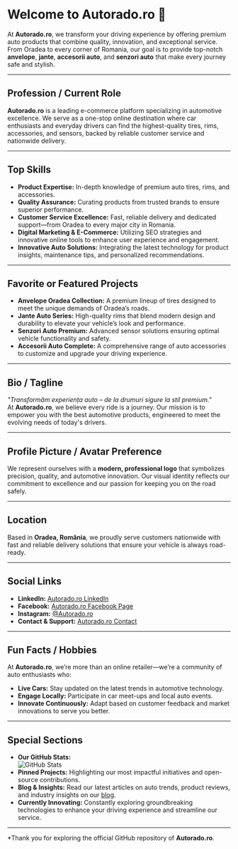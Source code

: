 # Welcome to Autorado.ro 🚗

At **Autorado.ro**, we transform your driving experience by offering premium auto products that combine quality, innovation, and exceptional service. From Oradea to every corner of Romania, our goal is to provide top-notch **anvelope**, **jante**, **accesorii auto**, and **senzori auto** that make every journey safe and stylish.

---

## Profession / Current Role

**Autorado.ro** is a leading e-commerce platform specializing in automotive excellence. We serve as a one-stop online destination where car enthusiasts and everyday drivers can find the highest-quality tires, rims, accessories, and sensors, backed by reliable customer service and nationwide delivery.

---

## Top Skills

- **Product Expertise:** In-depth knowledge of premium auto tires, rims, and accessories.
- **Quality Assurance:** Curating products from trusted brands to ensure superior performance.
- **Customer Service Excellence:** Fast, reliable delivery and dedicated support—from Oradea to every major city in Romania.
- **Digital Marketing & E-Commerce:** Utilizing SEO strategies and innovative online tools to enhance user experience and engagement.
- **Innovative Auto Solutions:** Integrating the latest technology for product insights, maintenance tips, and personalized recommendations.

---

## Favorite or Featured Projects

- **Anvelope Oradea Collection:** A premium lineup of tires designed to meet the unique demands of Oradea’s roads.
- **Jante Auto Series:** High-quality rims that blend modern design and durability to elevate your vehicle’s look and performance.
- **Senzori Auto Premium:** Advanced sensor solutions ensuring optimal vehicle functionality and safety.
- **Accesorii Auto Complete:** A comprehensive range of auto accessories to customize and upgrade your driving experience.

---

## Bio / Tagline

*"Transformăm experiența auto – de la drumuri sigure la stil premium."*  
At **Autorado.ro**, we believe every ride is a journey. Our mission is to empower you with the best automotive products, engineered to meet the evolving needs of today's drivers.

---

## Profile Picture / Avatar Preference

We represent ourselves with a **modern, professional logo** that symbolizes precision, quality, and automotive innovation. Our visual identity reflects our commitment to excellence and our passion for keeping you on the road safely.

---

## Location

Based in **Oradea, România**, we proudly serve customers nationwide with fast and reliable delivery solutions that ensure your vehicle is always road-ready.

---

## Social Links

- **LinkedIn:** [Autorado.ro LinkedIn](https://www.linkedin.com/company/autorado-ro)
- **Facebook:** [Autorado.ro Facebook Page](https://www.facebook.com/autorado)
- **Instagram:** [@Autorado.ro](https://www.instagram.com/autorado.ro)
- **Contact & Support:** [Autorado.ro Contact](https://autorado.ro/contact)

---

## Fun Facts / Hobbies

At **Autorado.ro**, we’re more than an online retailer—we’re a community of auto enthusiasts who:
- **Live Cars:** Stay updated on the latest trends in automotive technology.
- **Engage Locally:** Participate in car meet-ups and local auto events.
- **Innovate Continuously:** Adapt based on customer feedback and market innovations to serve you better.

---

## Special Sections

- **Our GitHub Stats:**  
  ![GitHub Stats](https://github-readme-stats.vercel.app/api?username=autorado&show_icons=true&theme=radical)
- **Pinned Projects:** Highlighting our most impactful initiatives and open-source contributions.
- **Blog & Insights:** Read our latest articles on auto trends, product reviews, and industry insights on our [blog](https://autorado.ro/blog).
- **Currently Innovating:** Constantly exploring groundbreaking technologies to enhance your driving experience and streamline our service.

---

*Thank you for exploring the official GitHub repository of **Autorado.ro**.
